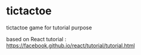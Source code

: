 # tictactoe
tictactoe game for tutorial purpose

based on React tutorial : https://facebook.github.io/react/tutorial/tutorial.html
